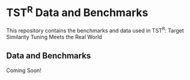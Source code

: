 # TST<sup>R</sup> Data and Benchmarks

This repository contains the benchmarks and data used in TST<sup>R</sup>: Target Similarity Tuning Meets the Real World

## Data and Benchmarks
Coming Soon!